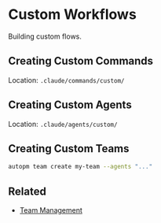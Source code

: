 # Custom Workflows

Building custom flows.

## Creating Custom Commands

Location: `.claude/commands/custom/`

## Creating Custom Agents

Location: `.claude/agents/custom/`

## Creating Custom Teams

```bash
autopm team create my-team --agents "..."
```

## Related
- [Team Management](../cli-reference/team.md)
